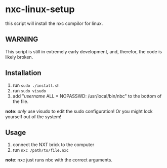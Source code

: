 # nxc-linux-setup
this script will install the nxc compilor for linux.

## WARNING
This script is still in extremely early development, and,
therefor, the code is likely broken.

## Installation
1. run `sudo ./install.sh`
2. run `sudo visudo`
3. add "_username_ ALL = NOPASSWD: /usr/local/bin/nbc" to the bottom of the file.

**note**: _only_ use visudo to edit the sudo configuration! Or you might lock yourself out of the system!

## Usage
1. connect the NXT brick to the computer
2. run `nxc /path/to/file.nxc`

**note**: nxc just runs nbc with the correct arguments.
